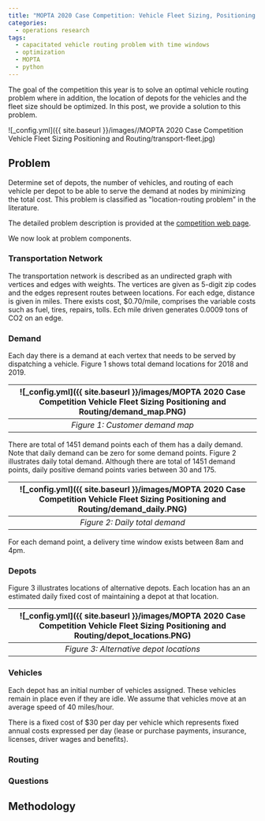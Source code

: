 ```yaml
---
title: "MOPTA 2020 Case Competition: Vehicle Fleet Sizing, Positioning and Routing"
categories:
  - operations research
tags:
  - capacitated vehicle routing problem with time windows
  - optimization
  - MOPTA
  - python
--- 
```


The goal of the competition this year is to solve an
optimal vehicle routing problem where in addition, the
location of depots for the vehicles and the fleet size
should be optimized. In this post, we provide a solution
to this problem.

![_config.yml]({{ site.baseurl }}/images//MOPTA 2020 Case Competition Vehicle Fleet Sizing Positioning and Routing/transport-fleet.jpg)

## Problem

Determine set of depots, the number of vehicles, and routing of each vehicle per depot 
to be able to serve the demand at nodes by minimizing the total cost. 
This problem is classified
as "location-routing problem" in the literature.

The detailed problem description is provided at the 
[competition web page](https://coral.ise.lehigh.edu/~mopta/mopta2020/AIMMS_MOPTA_case_2020.pdf).

We now look at problem components.

### Transportation Network

The transportation network is described as an undirected graph with vertices and edges with weights.
The vertices are given as 5-digit zip codes and the edges represent routes between locations.
For each edge, distance is given in miles. There exists cost, $0.70/mile, 
comprises the variable costs such as fuel, tires, repairs, tolls. 
Ech mile driven generates 0.0009 tons of CO2 on an edge. 

### Demand

Each day there is a demand at each vertex that needs to be served by dispatching a vehicle.
Figure 1 shows total demand locations for 2018 and 2019. 

| ![_config.yml]({{ site.baseurl }}/images/MOPTA 2020 Case Competition Vehicle Fleet Sizing Positioning and Routing/demand_map.PNG) | 
|:--:| 
| *Figure 1: Customer demand map* |

There are total of 1451 demand points each of them has a daily demand. Note that 
daily demand can be zero for some demand points. Figure 2 illustrates daily total demand.
Although there are total of 1451 demand points, daily positive demand points varies between
30 and 175. 

| ![_config.yml]({{ site.baseurl }}/images/MOPTA 2020 Case Competition Vehicle Fleet Sizing Positioning and Routing/demand_daily.PNG) | 
|:--:| 
| *Figure 2: Daily total demand* |

For each demand point, a delivery time window exists between 8am and 4pm. 

### Depots

Figure 3 illustrates locations of alternative depots. Each location has an
an estimated daily fixed cost of maintaining a depot at that location. 

| ![_config.yml]({{ site.baseurl }}/images/MOPTA 2020 Case Competition Vehicle Fleet Sizing Positioning and Routing/depot_locations.PNG) | 
|:--:| 
| *Figure 3: Alternative depot locations* |

### Vehicles

Each depot has an initial number of vehicles assigned. These vehicles remain in place
even if they are idle. We assume that vehicles move at an average speed of 40 miles/hour.

There is a fixed cost of $30 per day per vehicle which represents fixed annual 
costs expressed per day (lease or purchase payments, insurance, licenses, 
driver wages and benefits). 

### Routing

### Questions

## Methodology









